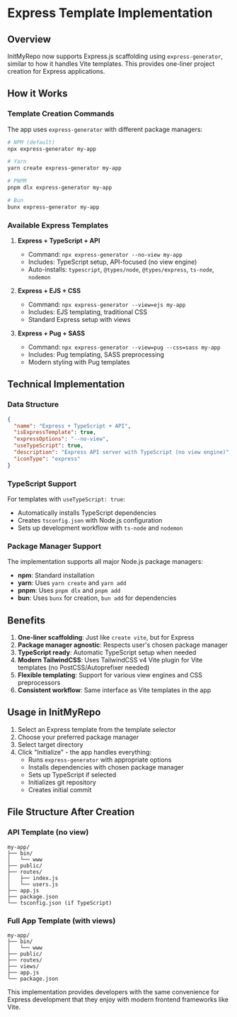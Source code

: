 # Express Template Implementation

## Overview

InitMyRepo now supports Express.js scaffolding using `express-generator`, similar to how it handles Vite templates. This provides one-liner project creation for Express applications.

## How it Works

### Template Creation Commands

The app uses `express-generator` with different package managers:

```bash
# NPM (default)
npx express-generator my-app

# Yarn
yarn create express-generator my-app

# PNPM
pnpm dlx express-generator my-app

# Bun
bunx express-generator my-app
```

### Available Express Templates

1. **Express + TypeScript + API**

   - Command: `npx express-generator --no-view my-app`
   - Includes: TypeScript setup, API-focused (no view engine)
   - Auto-installs: `typescript`, `@types/node`, `@types/express`, `ts-node`, `nodemon`

2. **Express + EJS + CSS**

   - Command: `npx express-generator --view=ejs my-app`
   - Includes: EJS templating, traditional CSS
   - Standard Express setup with views

3. **Express + Pug + SASS**
   - Command: `npx express-generator --view=pug --css=sass my-app`
   - Includes: Pug templating, SASS preprocessing
   - Modern styling with Pug templates

## Technical Implementation

### Data Structure

```json
{
  "name": "Express + TypeScript + API",
  "isExpressTemplate": true,
  "expressOptions": "--no-view",
  "useTypeScript": true,
  "description": "Express API server with TypeScript (no view engine)",
  "iconType": "express"
}
```

### TypeScript Support

For templates with `useTypeScript: true`:

- Automatically installs TypeScript dependencies
- Creates `tsconfig.json` with Node.js configuration
- Sets up development workflow with `ts-node` and `nodemon`

### Package Manager Support

The implementation supports all major Node.js package managers:

- **npm**: Standard installation
- **yarn**: Uses `yarn create` and `yarn add`
- **pnpm**: Uses `pnpm dlx` and `pnpm add`
- **bun**: Uses `bunx` for creation, `bun add` for dependencies

## Benefits

1. **One-liner scaffolding**: Just like `create vite`, but for Express
2. **Package manager agnostic**: Respects user's chosen package manager
3. **TypeScript ready**: Automatic TypeScript setup when needed
4. **Modern TailwindCSS**: Uses TailwindCSS v4 Vite plugin for Vite templates (no PostCSS/Autoprefixer needed)
5. **Flexible templating**: Support for various view engines and CSS preprocessors
6. **Consistent workflow**: Same interface as Vite templates in the app

## Usage in InitMyRepo

1. Select an Express template from the template selector
2. Choose your preferred package manager
3. Select target directory
4. Click "Initialize" - the app handles everything:
   - Runs `express-generator` with appropriate options
   - Installs dependencies with chosen package manager
   - Sets up TypeScript if selected
   - Initializes git repository
   - Creates initial commit

## File Structure After Creation

### API Template (no view)

```
my-app/
├── bin/
│   └── www
├── public/
├── routes/
│   ├── index.js
│   └── users.js
├── app.js
├── package.json
└── tsconfig.json (if TypeScript)
```

### Full App Template (with views)

```
my-app/
├── bin/
│   └── www
├── public/
├── routes/
├── views/
├── app.js
└── package.json
```

This implementation provides developers with the same convenience for Express development that they enjoy with modern frontend frameworks like Vite.
